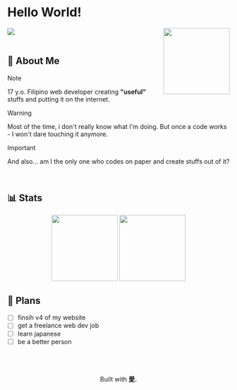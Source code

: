 # Hello World!

<picture>
  <img align="right" height="150" src="https://avatars.githubusercontent.com/u/136299953">
</picture>

<div align="left">
  <a href="https://skillicons.dev">
    <img src="https://skillicons.dev/icons?i=html,css,js,git,github,vscode&perline=3" />
  </a>
</div>

<br>

## 🙂 About Me
> [!NOTE]
> 17 y.o. Filipino web developer creating <strong>"useful"</strong> stuffs and putting it on the internet.</p>

> [!WARNING]
> Most of the time, i don't really know what I'm doing. But once a code works - I won't dare touching it anymore.

> [!IMPORTANT]
> And also... am I the only one who codes on paper and create stuffs out of it?

<br>

## 📊 Stats
<div align="center">
<img height="150" src="https://github-readme-stats.vercel.app/api/top-langs/?username=bocharudo&theme=tokyonight&layout=compact&hide_border=true" draggable="false">
<img height=150 src="http://github-profile-summary-cards.vercel.app/api/cards/profile-details?username=bocharudo&theme=tokyonight">
</div>

## 🎯 Plans
- [ ] finsih v4 of my website
- [ ] get a freelance web dev job
- [ ] learn japanese
- [ ] be a better person

<br>
<br>
<br>

<div align="center">
  Built with <strong>愛.</strong>
</div>
